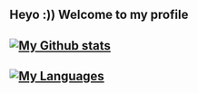 <!--
**Pieloaf/Pieloaf** is a ✨ _special_ ✨ repository because its `README.md` (this file) appears on your GitHub profile.

Here are some ideas to get you started:

- 🔭 I’m currently working on ...
- 🌱 I’m currently learning ...
- 👯 I’m looking to collaborate on ...
- 🤔 I’m looking for help with ...
- 💬 Ask me about ...
- 📫 How to reach me: ...
- 😄 Pronouns: ...
- ⚡ Fun fact: ...
-->

## Heyo :)) Welcome to my profile

## [![My Github stats](https://github-readme-stats.vercel.app/api?username=pieloaf&show_icons=true&theme=nord)](https://https://github.com/pieloaf/github-readme-stats)

## [![My Languages](https://github-readme-stats.vercel.app/api/top-langs/?username=pieloaf&layout=compact&show_icons=true&theme=nord)](https://https://github.com/pieloaf/github-readme-stats)

